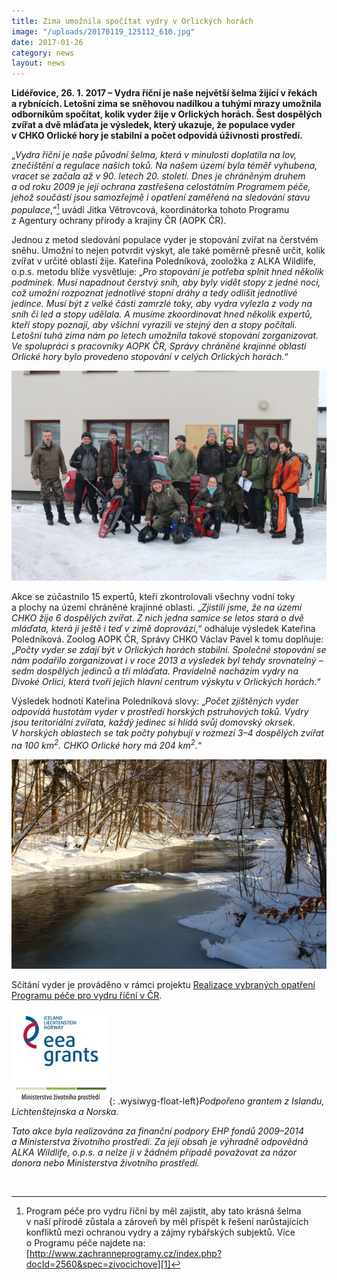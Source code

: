 ```yaml
---
title: Zima umožnila spočítat vydry v Orlických horách
image: "/uploads/20170119_125112_610.jpg"
date: 2017-01-26
category: news
layout: news
---
```

**Lidéřovice, 26. 1. 2017 – Vydra říční je naše největší šelma žijící
v řekách a rybnících. Letošní zima se sněhovou nadílkou a tuhými mrazy
umožnila odborníkům spočítat, kolik vyder žije v Orlických
horách. Šest dospělých zvířat a dvě mláďata je výsledek, který
ukazuje, že populace vyder v CHKO Orlické hory je stabilní a počet
odpovídá úživnosti prostředí.**

„*Vydra říční je naše původní šelma, která v minulosti doplatila na lov,
znečištění a regulace našich toků. Na našem území byla téměř vyhubena,
vracet se začala až v 90. letech 20. století. Dnes je chráněným
druhem a od roku 2009 je její ochrana zastřešena celostátním Programem
péče, jehož součástí jsou samozřejmě i opatření zaměřená na sledování
stavu populace*,“[^1] uvádí Jitka Větrovcová, koordinátorka tohoto
Programu z Agentury ochrany přírody a krajiny ČR (AOPK ČR).

Jednou z metod sledování populace vyder je stopování zvířat na
čerstvém sněhu. Umožní to nejen potvrdit výskyt, ale také poměrně
přesně určit, kolik zvířat v určité oblasti žije. Kateřina
Poledníková, zooložka z ALKA Wildlife, o.p.s. metodu blíže vysvětluje:
„*Pro stopování je potřeba splnit hned několik podmínek. Musí
napadnout čerstvý sníh, aby byly vidět stopy z jedné noci, což umožní
rozpoznat jednotlivé stopní dráhy a tedy odlišit jednotlivé
jedince. Musí být z velké části zamrzlé toky, aby vydra vylezla z vody
na sníh či led a stopy udělala. A musíme zkoordinovat hned několik
expertů, kteří stopy poznají, aby všichni vyrazili ve stejný den
a stopy počítali. Letošní tuhá zima nám po letech umožnila takové
stopování zorganizovat. Ve spolupráci s pracovníky AOPK ČR, Správy
chráněné krajinné oblasti Orlické hory bylo provedeno stopování
v celých Orlických horách.*“

![](/uploads/IMG_7230_610.JPG)

Akce se zúčastnilo 15 expertů, kteří zkontrolovali všechny vodní toky
a plochy na území chráněné krajinné oblasti. „*Zjistili jsme, že na
území CHKO žije 6 dospělých zvířat. Z nich jedna samice se letos stará
o dvě mláďata, která ji ještě i teď v zimě doprovází*,“ odhaluje
výsledek Kateřina Poledníková. Zoolog AOPK ČR, Správy CHKO Václav
Pavel k tomu doplňuje: „*Počty vyder se zdají být v Orlických horách
stabilní. Společné stopování se nám podařilo zorganizovat i v roce
2013 a výsledek byl tehdy srovnatelný – sedm dospělých jedinců a tři
mláďata. Pravidelně nacházím vydry na Divoké Orlici, která tvoří
jejich hlavní centrum výskytu v Orlických horách.*“

Výsledek hodnotí Kateřina Poledníková slovy: „*Počet zjištěných vyder
odpovídá hustotám vyder v prostředí horských pstruhových toků. Vydry
jsou teritoriální zvířata, každý jedinec si hlídá svůj domovský okrsek.
V horských oblastech se tak počty pohybují v rozmezí 3–4 dospělých
zvířat na 100 km<sup>2</sup>. CHKO Orlické hory má 204 km<sup>2</sup>.*“

![](/uploads/B_l_04_610.jpg)

Sčítání vyder je prováděno v rámci projektu [Realizace vybraných
opatření Programu péče pro vydru říční v ČR][2].

![](/uploads/loga_mgs_stojato_mm.jpg){: .wysiwyg-float-left}*Podpořeno
grantem z Islandu, Lichtenštejnska a Norska.*

*Tato akce byla realizována za finanční podpory EHP fondů 2009–2014
a Ministerstva životního prostředí. Za její obsah je výhradně
odpovědná ALKA Wildlife, o.p.s. a nelze ji v žádném případě považovat
za názor donora nebo Ministerstva životního prostředí.*

<div class="clearfix"></div>

 

[^1]: Program péče pro vydru říční by měl zajistit, aby tato krásná šelma v naší přírodě zůstala a zároveň by měl přispět k řešení narůstajících konfliktů mezi ochranou vydry a zájmy rybářských subjektů. Více o Programu péče najdete na: [http://www.zachranneprogramy.cz/index.php?docId=2560&spec=zivocichove][1]


[1]: http://www.zachranneprogramy.cz/index.php?docId=2560&spec=zivocichove
[2]: /projekt
